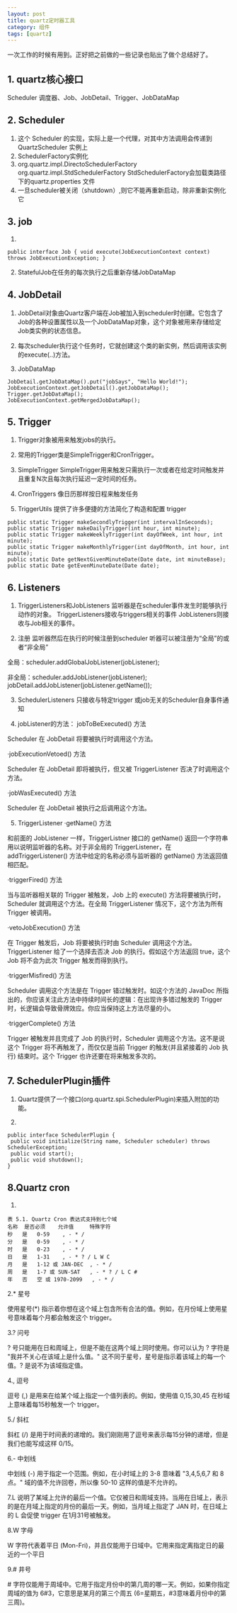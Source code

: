 ```yaml
---
layout: post
title: quartz定时器工具
category: 组件
tags: [quartz]
---
```


一次工作的时候有用到。正好把之前做的一些记录也贴出了做个总结好了。


## 1. quartz核心接口

Scheduler 调度器、Job、JobDetail、Trigger、JobDataMap

## 2. Scheduler
1. 这个 Scheduler 的实现，实际上是一个代理，对其中方法调用会传递到 QuartzScheduler 实例上
2. SchedulerFactory实例化
3. org.quartz.impl.DirectoSchedulerFactory  
   org.quartz.impl.StdSchedulerFactory
StdSchedulerFactory会加载类路径下的quartz.properties 文件
4. 一旦scheduler被关闭（shutdown）,则它不能再重新启动，除非重新实例化它
        
## 3. job
1. 
```
public interface Job { void execute(JobExecutionContext context) throws JobExecutionException; }
```

2. StatefulJob在任务的每次执行之后重新存储JobDataMap

## 4. JobDetail
1. JobDetail对象由Quartz客户端在Job被加入到scheduler时创建。它包含了Job的各种设置属性以及一个JobDataMap对象，这个对象被用来存储给定Job类实例的状态信息。

2. 每次scheduler执行这个任务时，它就创建这个类的新实例，然后调用该实例的execute(..)方法。

3. JobDataMap

```
JobDetail.getJobDataMap().put("jobSays", "Hello World!"); 
JobExecutionContext.getJobDetail().getJobDataMap(); 
Trigger.getJobDataMap();
JobExecutionContext.getMergedJobDataMap();
```


## 5. Trigger
1. Trigger对象被用来触发jobs的执行。

2. 常用的Trigger类是SimpleTrigger和CronTrigger。

3. SimpleTrigger
SimpleTrigger用来触发只需执行一次或者在给定时间触发并且重复N次且每次执行延迟一定时间的任务。

4. CronTriggers
像日历那样按日程来触发任务

5. TriggerUtils
提供了许多便捷的方法简化了构造和配置 trigger

```
public static Trigger makeSecondlyTrigger(int intervalInSeconds);
public static Trigger makeDailyTrigger(int hour, int minute);
public static Trigger makeWeeklyTrigger(int dayOfWeek, int hour, int minute);
public static Trigger makeMonthlyTrigger(int dayOfMonth, int hour, int minute);
public static Date getNextGivenMinuteDate(Date date, int minuteBase);
public static Date getEvenMinuteDate(Date date);
```


## 6. Listeners
1. TriggerListeners和JobListeners 
监听器是在scheduler事件发生时能够执行动作的对象。
TriggerListeners接收与triggers相关的事件
JobListeners则接收与Job相关的事件。

2. 注册
监听器然后在执行的时候注册到scheduler
听器可以被注册为“全局”的或者“非全局”

全局：scheduler.addGlobalJobListener(jobListener);  

非全局：scheduler.addJobListener(jobListener);    
 jobDetail.addJobListener(jobListener.getName());  

3. SchedulerListeners
只接收与特定trigger 或job无关的Scheduler自身事件通知

4. jobListener的方法：
jobToBeExecuted() 方法

Scheduler 在 JobDetail 将要被执行时调用这个方法。

·jobExecutionVetoed() 方法

Scheduler 在 JobDetail 即将被执行，但又被 TriggerListener 否决了时调用这个方法。

·jobWasExecuted() 方法

Scheduler 在 JobDetail 被执行之后调用这个方法。

5. TriggerListener
·getName() 方法

和前面的 JobListener 一样，TriggerListner 接口的 getName() 返回一个字符串用以说明监听器的名称。对于非全局的 TriggerListener，在 addTriggerListener() 方法中给定的名称必须与监听器的 getName() 方法返回值相匹配。

·triggerFired() 方法

当与监听器相关联的 Trigger 被触发，Job 上的 execute() 方法将要被执行时，Scheduler 就调用这个方法。在全局 TriggerListener 情况下，这个方法为所有 Trigger 被调用。

·vetoJobExecution() 方法

在 Trigger 触发后，Job 将要被执行时由 Scheduler 调用这个方法。TriggerListener 给了一个选择去否决 Job 的执行。假如这个方法返回 true，这个 Job 将不会为此次 Trigger 触发而得到执行。

·triggerMisfired() 方法

Scheduler 调用这个方法是在 Trigger 错过触发时。如这个方法的 JavaDoc 所指出的，你应该关注此方法中持续时间长的逻辑：在出现许多错过触发的 Trigger 时，长逻辑会导致骨牌效应。你应当保持这上方法尽量的小。

·triggerComplete() 方法

Trigger 被触发并且完成了 Job 的执行时，Scheduler 调用这个方法。这不是说这个 Trigger 将不再触发了，而仅仅是当前 Trigger 的触发(并且紧接着的 Job 执行) 结束时。这个 Trigger 也许还要在将来触发多次的。

## 7. SchedulerPlugin插件
1. Quartz提供了一个接口(org.quartz.spi.SchedulerPlugin)来插入附加的功能。

2. 
```
public interface SchedulerPlugin {
 public void initialize(String name, Scheduler scheduler) throws SchedulerException;
 public void start();
 public void shutdown();
}
```


## 8.Quartz cron 
1.

```
表 5.1. Quartz Cron 表达式支持到七个域
名称 	是否必须 	允许值 	特殊字符
秒 	是 	0-59 	, - * /
分 	是 	0-59 	, - * /
时 	是 	0-23 	, - * /
日 	是 	1-31 	, - * ? / L W C
月 	是 	1-12 或 JAN-DEC 	, - * /
周 	是 	1-7 或 SUN-SAT 	, - * ? / L C #
年 	否 	空 或 1970-2099 	, - * /
```


2.* 星号

使用星号(*) 指示着你想在这个域上包含所有合法的值。例如，在月份域上使用星号意味着每个月都会触发这个 trigger。

3.? 问号

? 号只能用在日和周域上，但是不能在这两个域上同时使用。你可以认为 ? 字符是 "我并不关心在该域上是什么值。" 这不同于星号，星号是指示着该域上的每一个值。? 是说不为该域指定值。

4., 逗号

逗号 (,) 是用来在给某个域上指定一个值列表的。例如，使用值 0,15,30,45 在秒域上意味着每15秒触发一个 trigger。

5./ 斜杠

斜杠 (/) 是用于时间表的递增的。我们刚刚用了逗号来表示每15分钟的递增，但是我们也能写成这样 0/15。

6.- 中划线

中划线 (-) 用于指定一个范围。例如，在小时域上的 3-8 意味着 "3,4,5,6,7 和 8 点。"  域的值不允许回卷，所以像 50-10 这样的值是不允许的。

7.L 说明了某域上允许的最后一个值。它仅被日和周域支持。当用在日域上，表示的是在月域上指定的月份的最后一天。例如，当月域上指定了 JAN 时，在日域上的 L 会促使 trigger 在1月31号被触发。

8.W 字母

W 字符代表着平日 (Mon-Fri)，并且仅能用于日域中。它用来指定离指定日的最近的一个平日

9.# 井号

\# 字符仅能用于周域中。它用于指定月份中的第几周的哪一天。例如，如果你指定周域的值为 6#3，它意思是某月的第三个周五 (6=星期五，#3意味着月份中的第三周)。
